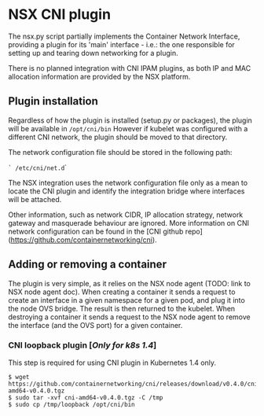 NSX CNI plugin
==============

The nsx.py script partially implements the Container Network Interface,
providing a plugin for its 'main' interface - i.e.: the one responsible
for setting up and tearing down networking for a plugin.

There is no planned integration with CNI IPAM plugins, as both IP and
MAC allocation information are provided by the NSX platform.

Plugin installation
-------------------

Regardless of how the plugin is installed (setup.py or packages), the
plugin will be available in `/opt/cni/bin` However if kubelet was
configured with a different CNI network, the plugin should be moved to
that directory.

The network configuration file should be stored in the following path:

`` ` /etc/cni/net.d ``\`

The NSX integration uses the network configuration file only as a mean
to locate the CNI plugin and identify the integration bridge where
interfaces will be attached.

Other information, such as network CIDR, IP allocation strategy, network
gateway and masquerade behaviour are ignored. More information on CNI
network configuration can be found in the \[CNI github repo\]
(<https://github.com/containernetworking/cni>).

Adding or removing a container
------------------------------

The plugin is very simple, as it relies on the NSX node agent (TODO:
link to NSX node agent doc). When creating a container it sends a
request to create an interface in a given namespace for a given pod, and
plug it into the node OVS bridge. The result is then returned to the
kubelet. When destroying a container it sends a request to the NSX node
agent to remove the interface (and the OVS port) for a given container.

### CNI loopback plugin \[*Only for k8s 1.4*\]

This step is required for using CNI plugin in Kubernetes 1.4 only.

    $ wget https://github.com/containernetworking/cni/releases/download/v0.4.0/cni-amd64-v0.4.0.tgz
    $ sudo tar -xvf cni-amd64-v0.4.0.tgz -C /tmp
    $ sudo cp /tmp/loopback /opt/cni/bin
